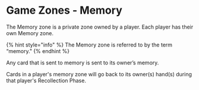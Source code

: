 # Game Zones - Memory

The Memory zone is a private zone owned by a player. Each player has their own Memory zone.

{% hint style="info" %}
The Memory zone is referred to by the term “memory."
{% endhint %}

Any card that is sent to memory is sent to its owner’s memory.

Cards in a player's memory zone will go back to its owner(s) hand(s) during that player's Recollection Phase.
